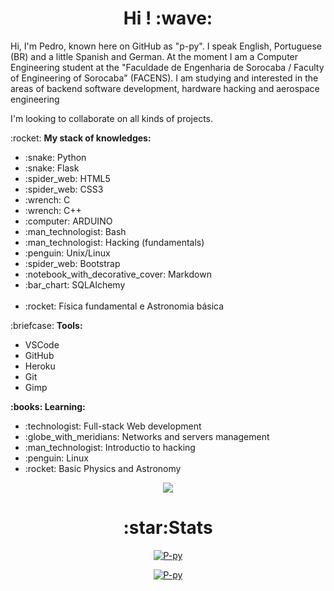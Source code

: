 <h1 align="center"> Hi ! :wave: </h1>

<p align="left"> 
Hi, I'm Pedro, known here on GitHub as "p-py". I speak English, Portuguese (BR) and a little Spanish and German. At the moment I am a Computer Engineering student at the "Faculdade de Engenharia de Sorocaba / Faculty of Engineering of Sorocaba" (FACENS). I am studying and interested in the areas of backend software development, hardware hacking and aerospace engineering
</p>
<p align="left">
I'm looking to collaborate on all kinds of projects.
</p>
<p align="left"> :rocket: <strong>My stack of knowledges:</strong><br>
  <ul>
    <li> :snake: Python </li>
    <li> :snake: Flask </li>
    <li> :spider_web: HTML5 </li>
    <li> :spider_web: CSS3 </li>
    <li> :wrench: C </li>
    <li> :wrench: C++ </li>
    <li> :computer: ARDUINO </li>
    <li> :man_technologist: Bash </li>
    <li> :man_technologist: Hacking (fundamentals) </li>
    <li> :penguin: Unix/Linux </li>
    <li> :spider_web: Bootstrap </li>
    <li> :notebook_with_decorative_cover: Markdown </li>
    <li> :bar_chart: SQLAlchemy </li>
    <br />
    <li> :rocket: Física fundamental e Astronomia básica</li>
  </ul>
</p>

<p align="left"> :briefcase: <strong>Tools:</strong>
  <ul>
    <li> VSCode </li>
    <li> GitHub </li>
    <li> Heroku </li>
    <li> Git </li>
    <li> Gimp </li>
  </ul>
</p>

<p align="left" > <strong> :books: Learning:</strong>
  <ul>
    <li> :technologist: Full-stack Web development</li>
    <li> :globe_with_meridians: Networks and servers management</li>
    <li> :man_technologist: Introductio to hacking</li>
    <li> :penguin: Linux</li>
    <li> :rocket: Basic Physics and Astronomy</li>
  </ul>
</p>

<p align="center">
  <a href="mailto:pedrosalviano170@gmail.com"><img src="https://img.shields.io/badge/-Gmail-red?style=flat&logo=gmail&logoColor=white"/></a>
</p>

<h1 align="center">:star:Stats</h1>
<p align="center">
<a href="https://P-py.github.io" align = "center">
<img aling="center" src = "https://github-readme-stats.vercel.app/api?username=P-py&show_icons=true&theme=slateorange" alt = "P-py" /> 
</a>
</p>
<p align="center">
<a href="https://P-py.github.io" align = "center">
<img aling="center" src="https://github-readme-stats.vercel.app/api/top-langs/?username=P-py&theme=slateorange&langs_count=10" alt = "P-py" /> 
</a>
</p>
